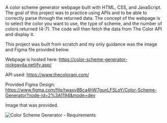 A color scheme generator webpage built with HTML, CSS, and JavaScript. The goal of this project was to practice using APIs and to be able to correctly parse through the returned data. The concept of the webpage is to select the color you want to use, the type of scheme, and the number of colors returned (4-7). The code will then fetch the data from The Color API and display it. 

This project was built from scratch and my only guidance was the image and Figma file provided below.

Webpage is hosted here: https://color-scheme-generator-nickgayda.netlify.app/

API used: https://www.thecolorapi.com/

Provided Figma Design: https://www.figma.com/file/twasy8Bca4hW7gunLFSLoY/Color-Scheme-Generator?node-id=2%3A1194&mode=dev

Image that was provided.

![Color Scheme Generator - Requirements](https://github.com/NickGayda/Frontend-Career-Path/assets/54640052/6a7696e9-c357-43fa-89a4-acd9f3d3ad6d)
